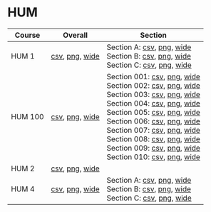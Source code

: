 # HUM

| Course | Overall | Section |
| ------ | ------- | ------- |
| HUM 1 | [csv](https://github.com/UCSD-Historical-Enrollment-Data/2025Winter/blob/main/overall/HUM%201.csv), [png](https://raw.githubusercontent.com/UCSD-Historical-Enrollment-Data/2025Winter/main/plot_overall/HUM%201.png), [wide](https://raw.githubusercontent.com/UCSD-Historical-Enrollment-Data/2025Winter/main/plot_overall_wide/HUM%201.png) | Section A: [csv](https://github.com/UCSD-Historical-Enrollment-Data/2025Winter/blob/main/section/HUM%201_A.csv), [png](https://raw.githubusercontent.com/UCSD-Historical-Enrollment-Data/2025Winter/main/plot_section/HUM%201_A.png), [wide](https://raw.githubusercontent.com/UCSD-Historical-Enrollment-Data/2025Winter/main/plot_section_wide/HUM%201_A.png)<br>Section B: [csv](https://github.com/UCSD-Historical-Enrollment-Data/2025Winter/blob/main/section/HUM%201_B.csv), [png](https://raw.githubusercontent.com/UCSD-Historical-Enrollment-Data/2025Winter/main/plot_section/HUM%201_B.png), [wide](https://raw.githubusercontent.com/UCSD-Historical-Enrollment-Data/2025Winter/main/plot_section_wide/HUM%201_B.png)<br>Section C: [csv](https://github.com/UCSD-Historical-Enrollment-Data/2025Winter/blob/main/section/HUM%201_C.csv), [png](https://raw.githubusercontent.com/UCSD-Historical-Enrollment-Data/2025Winter/main/plot_section/HUM%201_C.png), [wide](https://raw.githubusercontent.com/UCSD-Historical-Enrollment-Data/2025Winter/main/plot_section_wide/HUM%201_C.png) |
| HUM 100 | [csv](https://github.com/UCSD-Historical-Enrollment-Data/2025Winter/blob/main/overall/HUM%20100.csv), [png](https://raw.githubusercontent.com/UCSD-Historical-Enrollment-Data/2025Winter/main/plot_overall/HUM%20100.png), [wide](https://raw.githubusercontent.com/UCSD-Historical-Enrollment-Data/2025Winter/main/plot_overall_wide/HUM%20100.png) | Section 001: [csv](https://github.com/UCSD-Historical-Enrollment-Data/2025Winter/blob/main/section/HUM%20100_001.csv), [png](https://raw.githubusercontent.com/UCSD-Historical-Enrollment-Data/2025Winter/main/plot_section/HUM%20100_001.png), [wide](https://raw.githubusercontent.com/UCSD-Historical-Enrollment-Data/2025Winter/main/plot_section_wide/HUM%20100_001.png)<br>Section 002: [csv](https://github.com/UCSD-Historical-Enrollment-Data/2025Winter/blob/main/section/HUM%20100_002.csv), [png](https://raw.githubusercontent.com/UCSD-Historical-Enrollment-Data/2025Winter/main/plot_section/HUM%20100_002.png), [wide](https://raw.githubusercontent.com/UCSD-Historical-Enrollment-Data/2025Winter/main/plot_section_wide/HUM%20100_002.png)<br>Section 003: [csv](https://github.com/UCSD-Historical-Enrollment-Data/2025Winter/blob/main/section/HUM%20100_003.csv), [png](https://raw.githubusercontent.com/UCSD-Historical-Enrollment-Data/2025Winter/main/plot_section/HUM%20100_003.png), [wide](https://raw.githubusercontent.com/UCSD-Historical-Enrollment-Data/2025Winter/main/plot_section_wide/HUM%20100_003.png)<br>Section 004: [csv](https://github.com/UCSD-Historical-Enrollment-Data/2025Winter/blob/main/section/HUM%20100_004.csv), [png](https://raw.githubusercontent.com/UCSD-Historical-Enrollment-Data/2025Winter/main/plot_section/HUM%20100_004.png), [wide](https://raw.githubusercontent.com/UCSD-Historical-Enrollment-Data/2025Winter/main/plot_section_wide/HUM%20100_004.png)<br>Section 005: [csv](https://github.com/UCSD-Historical-Enrollment-Data/2025Winter/blob/main/section/HUM%20100_005.csv), [png](https://raw.githubusercontent.com/UCSD-Historical-Enrollment-Data/2025Winter/main/plot_section/HUM%20100_005.png), [wide](https://raw.githubusercontent.com/UCSD-Historical-Enrollment-Data/2025Winter/main/plot_section_wide/HUM%20100_005.png)<br>Section 006: [csv](https://github.com/UCSD-Historical-Enrollment-Data/2025Winter/blob/main/section/HUM%20100_006.csv), [png](https://raw.githubusercontent.com/UCSD-Historical-Enrollment-Data/2025Winter/main/plot_section/HUM%20100_006.png), [wide](https://raw.githubusercontent.com/UCSD-Historical-Enrollment-Data/2025Winter/main/plot_section_wide/HUM%20100_006.png)<br>Section 007: [csv](https://github.com/UCSD-Historical-Enrollment-Data/2025Winter/blob/main/section/HUM%20100_007.csv), [png](https://raw.githubusercontent.com/UCSD-Historical-Enrollment-Data/2025Winter/main/plot_section/HUM%20100_007.png), [wide](https://raw.githubusercontent.com/UCSD-Historical-Enrollment-Data/2025Winter/main/plot_section_wide/HUM%20100_007.png)<br>Section 008: [csv](https://github.com/UCSD-Historical-Enrollment-Data/2025Winter/blob/main/section/HUM%20100_008.csv), [png](https://raw.githubusercontent.com/UCSD-Historical-Enrollment-Data/2025Winter/main/plot_section/HUM%20100_008.png), [wide](https://raw.githubusercontent.com/UCSD-Historical-Enrollment-Data/2025Winter/main/plot_section_wide/HUM%20100_008.png)<br>Section 009: [csv](https://github.com/UCSD-Historical-Enrollment-Data/2025Winter/blob/main/section/HUM%20100_009.csv), [png](https://raw.githubusercontent.com/UCSD-Historical-Enrollment-Data/2025Winter/main/plot_section/HUM%20100_009.png), [wide](https://raw.githubusercontent.com/UCSD-Historical-Enrollment-Data/2025Winter/main/plot_section_wide/HUM%20100_009.png)<br>Section 010: [csv](https://github.com/UCSD-Historical-Enrollment-Data/2025Winter/blob/main/section/HUM%20100_010.csv), [png](https://raw.githubusercontent.com/UCSD-Historical-Enrollment-Data/2025Winter/main/plot_section/HUM%20100_010.png), [wide](https://raw.githubusercontent.com/UCSD-Historical-Enrollment-Data/2025Winter/main/plot_section_wide/HUM%20100_010.png) |
| HUM 2 | [csv](https://github.com/UCSD-Historical-Enrollment-Data/2025Winter/blob/main/overall/HUM%202.csv), [png](https://raw.githubusercontent.com/UCSD-Historical-Enrollment-Data/2025Winter/main/plot_overall/HUM%202.png), [wide](https://raw.githubusercontent.com/UCSD-Historical-Enrollment-Data/2025Winter/main/plot_overall_wide/HUM%202.png) |  |
| HUM 4 | [csv](https://github.com/UCSD-Historical-Enrollment-Data/2025Winter/blob/main/overall/HUM%204.csv), [png](https://raw.githubusercontent.com/UCSD-Historical-Enrollment-Data/2025Winter/main/plot_overall/HUM%204.png), [wide](https://raw.githubusercontent.com/UCSD-Historical-Enrollment-Data/2025Winter/main/plot_overall_wide/HUM%204.png) | Section A: [csv](https://github.com/UCSD-Historical-Enrollment-Data/2025Winter/blob/main/section/HUM%204_A.csv), [png](https://raw.githubusercontent.com/UCSD-Historical-Enrollment-Data/2025Winter/main/plot_section/HUM%204_A.png), [wide](https://raw.githubusercontent.com/UCSD-Historical-Enrollment-Data/2025Winter/main/plot_section_wide/HUM%204_A.png)<br>Section B: [csv](https://github.com/UCSD-Historical-Enrollment-Data/2025Winter/blob/main/section/HUM%204_B.csv), [png](https://raw.githubusercontent.com/UCSD-Historical-Enrollment-Data/2025Winter/main/plot_section/HUM%204_B.png), [wide](https://raw.githubusercontent.com/UCSD-Historical-Enrollment-Data/2025Winter/main/plot_section_wide/HUM%204_B.png)<br>Section C: [csv](https://github.com/UCSD-Historical-Enrollment-Data/2025Winter/blob/main/section/HUM%204_C.csv), [png](https://raw.githubusercontent.com/UCSD-Historical-Enrollment-Data/2025Winter/main/plot_section/HUM%204_C.png), [wide](https://raw.githubusercontent.com/UCSD-Historical-Enrollment-Data/2025Winter/main/plot_section_wide/HUM%204_C.png) |

